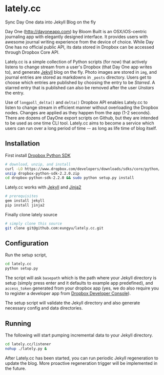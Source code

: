 lately.cc
=========
Sync Day One data into Jekyll Blog on the fly

Day One (http://dayoneapp.com) by Bloom Built is an OSX/iOS-centric journaling app with elegantly designed interface. It provides users with awesome journal writing experience from the device of choice. While Day One has no official public API, its data stored in Dropbox can be accessed through Dropbox Core API.

Lately.cc is a simple collection of Python scripts (for now) that actively listens to change stream from a user's Dropbox (that Day One app writes to), and generate [Jekyll](http://jekyllrb.com/) blog on the fly. Photo images are stored in ```img```, and journal entries are stored as markdowns in ```_posts``` directory. Users get to choose which entries are published by choosing the entry to be *Starred*. A starred entry that is published can also be removed after the user *Unstars* the entry.

Use of ```longpoll_delta()``` and ```delta()``` Dropbox API enables Lately.cc to listen to change stream in efficient manner without overloading the Dropbox nodes. Changes are applied as they happen from the app (1-2 seconds). There are dozens of DayOne export scripts on Github, but they are intended to be used as one time CLI tool. Lately.cc aims to become a service which users can run over a long period of time -- as long as life time of blog itself.

Installation
------------
First install [Dropbox Python SDK](https://www.dropbox.com/developers/core/sdks/python)
```bash
# download, unzip, and install
curl -LO https://www.dropbox.com/developers/downloads/sdks/core/python/dropbox-python-sdk-2.2.0.zip
unzip dropbox-python-sdk-2.2.0.zip
cd dropbox-python-sdk-2.2.0 && sudo python setup.py install
```

Lately.cc works with [Jekyll](http://jekyllrb.com/) and [Jinja2](http://jinja.pocoo.org/docs/dev/)
```bash
# prerequisites
gem install jekyll
pip install jinja2
```

Finally clone lately source
```bash
# simply clone this source
git clone git@github.com:eungyu/lately.cc.git
```

Configuration
-------------
Run the setup script, 
```bash
cd lately.cc
python setup.py
```
The script will ask ```basepath``` which is the path where your Jekyll directory is setup (simply press enter and it defaults to example app predefined), and ```access_token``` generated from your dropbox app (yes, we do also require you to register a developer app from [Dropbox Developer Console](https://www.dropbox.com/developers/apps)).

The setup script will validate the Jekyll directory and also generate necessary config and data directories.

Running
-------
The following will start pumping incremental data to your Jekyll directory.
```bash
cd lately.cc/listener
nohup ./lately.py &
```
After Lately.cc has been started, you can run periodic Jekyll regeneration to update the blog. More proactive regeneration trigger will be implemented in the future.
